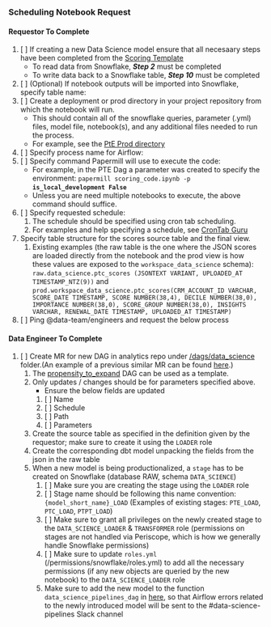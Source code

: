 ### Scheduling Notebook Request

#### Requestor To Complete

1. [ ] If creating a new Data Science model ensure that all necesaary steps have been completed from the [Scoring Template](https://gitlab.com/gitlab-data/data-science/-/blob/main/templates/propensity/Score%20Model.ipynb)
   - To read data from Snowflake, _**Step 2**_ must be completed
   - To write data back to a Snowflake table, _**Step 10**_ must be completed
1. [ ] (Optional) If notebook outputs will be imported into Snowflake, specify table name: ` `
1. [ ] Create a deployment or prod directory in your project repository from which the notebook will run. 
   - This should contain all of the snowflake queries, parameter (.yml) files, model file, notebook(s), and any additional files needed to run the process.
   - For example, see the [PtE Prod directory](https://gitlab.com/gitlab-data/data-science-projects/propensity-to-expand/-/tree/main/prod) 
1. [ ] Specify process name for Airflow: ` `
1. [ ] Specify command Papermill will use to execute the code: ` `
   - For example, in the PTE Dag a parameter was created to specify the environment: `papermill scoring_code.ipynb -p `**`is_local_development False`**
   - Unless you are need multiple notebooks to execute, the above command should suffice.
1. [ ] Specify requested schedule: ` `
   1. The schedule should be specified using cron tab scheduling.
   2. For examples and help specifying a schedule, see [CronTab Guru](https://crontab.guru/#*_*_*/1__)
1. Specify table structure for the scores source table and the final view.
    1. Existing examples (the raw table is the one where the JSON scores are loaded directly from the notebook and the prod view is how these values are exposed to the `workspace_data_science` schema): `raw.data_science.ptc_scores (JSONTEXT VARIANT, UPLOADED_AT TIMESTAMP_NTZ(9))` and `prod.workspace_data_science.ptc_scores(CRM_ACCOUNT_ID VARCHAR, SCORE_DATE TIMESTAMP, SCORE NUMBER(38,4), DECILE NUMBER(38,0), IMPORTANCE NUMBER(38,0), SCORE_GROUP NUMBER(38,0), INSIGHTS VARCHAR, RENEWAL_DATE TIMESTAMP, UPLOADED_AT TIMESTAMP)`
1. [ ] Ping @data-team/engineers and request the below process


#### Data Engineer To Complete

1. [ ] Create MR for new DAG in analytics repo under [/dags/data_science](https://gitlab.com/gitlab-data/analytics/-/blob/master/dags/data_science) folder.(An example of a previous similar MR can be found [here](https://gitlab.com/gitlab-data/analytics/-/merge_requests/6725).)
   1. The [propensity_to_expand](https://gitlab.com/gitlab-data/analytics/-/blob/master/dags/data_science/ds_propensity_to_expand.py) DAG can be used as a template.
   2. Only updates / changes should be for parameters specified above.
      - Ensure the below fields are updated
      1. [ ] Name
      2. [ ] Schedule
      3. [ ] Path
      4. [ ] Parameters
   3. Create the source table as specified in the definition given by the requestor; make sure to create it using the `LOADER` role
   4. Create the corresponding dbt model unpacking the fields from the json in the raw table
   4. When a new model is being productionalized, a `stage` has to be created on Snowflake (database RAW, schema `DATA_SCIENCE`)
      1. [ ] Make sure you are creating the stage using the `LOADER` role
      2. [ ] Stage name should be following this name convention: `{model_short_name}_LOAD` (Examples of existing stages: `PTE_LOAD`, `PTC_LOAD`, `PTPT_LOAD`)
      3. [ ] Make sure to grant all privileges on the newly created stage to the `DATA_SCIENCE_LOADER` & `TRANSFORMER` role (permissions on stages are not handled via Periscope, which is how we generally handle Snowflake permissions)
      4. [ ] Make sure to update `roles.yml` (/permissions/snowflake/roles.yml) to add all the necessary permissions (if any new objects are queried by the new notebook) to the `DATA_SCIENCE_LOADER` role
      5. Make sure to add the new model to the function `data_science_pipelines_dag` in [here](https://gitlab.com/gitlab-data/analytics/-/blob/master/dags/airflow_utils.py), so that Airflow errors related to the newly introduced model will be sent to the #data-science-pipelines Slack channel
